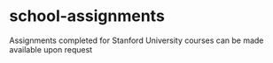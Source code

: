 school-assignments
==================

Assignments completed for Stanford University courses can be made available upon request
